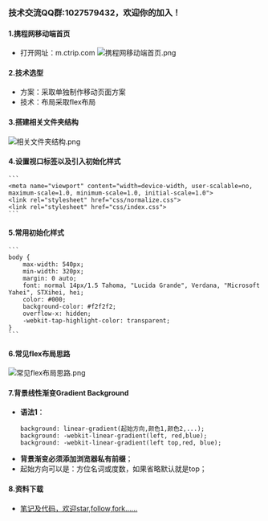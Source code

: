 ### 技术交流QQ群:1027579432，欢迎你的加入！
#### 1.携程网移动端首页
- 打开网址：m.ctrip.com
![携程网移动端首页.png](https://upload-images.jianshu.io/upload_images/13407176-95753a786086b7e2.png?imageMogr2/auto-orient/strip%7CimageView2/2/w/1240)
#### 2.技术选型
- 方案：采取单独制作移动页面方案
- 技术：布局采取flex布局
#### 3.搭建相关文件夹结构
![相关文件夹结构.png](https://upload-images.jianshu.io/upload_images/13407176-2c5d671b1348a221.png?imageMogr2/auto-orient/strip%7CimageView2/2/w/1240)
#### 4.设置视口标签以及引入初始化样式
    ```
    <meta name="viewport" content="width=device-width, user-scalable=no, maximum-scale=1.0, minimum-scale=1.0, initial-scale=1.0">
    <link rel="stylesheet" href="css/normalize.css">
    <link rel="stylesheet" href="css/index.css">
    ```
#### 5.常用初始化样式
    ```
    body {
        max-width: 540px;
        min-width: 320px;
        margin: 0 auto;
        font: normal 14px/1.5 Tahoma, "Lucida Grande", Verdana, "Microsoft Yahei", STXihei, hei;
        color: #000;
        background-color: #f2f2f2;
        overflow-x: hidden;
        -webkit-tap-highlight-color: transparent;
    }
    ```
#### 6.常见flex布局思路
![常见flex布局思路.png](https://upload-images.jianshu.io/upload_images/13407176-4f60ad32a1ded7c9.png?imageMogr2/auto-orient/strip%7CimageView2/2/w/1240)
#### 7.背景线性渐变Gradient Background
- **语法1**：
    ```
    background: linear-gradient(起始方向,颜色1,颜色2,...);
    background: -webkit-linear-gradient(left, red,blue);
    background: -webkit-linear-gradient(left top,red, blue);
    ```
- **背景渐变必须添加浏览器私有前缀**；
- 起始方向可以是：方位名词或度数，如果省略默认就是top；
#### 8.资料下载
- [笔记及代码，欢迎star,follow,fork......](https://github.com/cdlwhm1217096231/HTML_CSS_JavaScript/tree/master/CSS3/01%E7%A7%BB%E5%8A%A8%E7%AB%AF%E5%B8%83%E5%B1%80%E5%9F%BA%E7%A1%80%E4%B9%8B%E6%B5%81%E5%BC%8F%E5%B8%83%E5%B1%80)